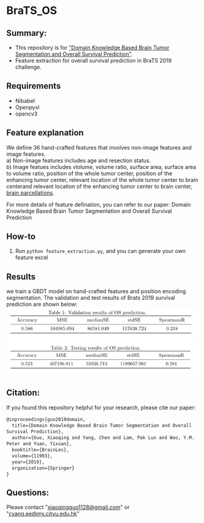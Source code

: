 # BraTS_OS
## Summary:
* This repository is for ["Domain Knowledge Based Brain Tumor Segmentation and Overall Survival Prediction"](https://link.springer.com/chapter/10.1007/978-3-030-46643-5_28). 
* Feature extraction for overall survival prediction in BraTS 2019 challenge.

## Requirements
* Nibabel
* Openpyxl
* opencv3

## Feature explanation
We define 36 hand-crafted features that involves non-image features and image features.   
a) Non-image features includes age and resection status.  
b) Image featues includes vlolume, volume ratio, surface area, surface area to volume ratio, position of the whole tumor center, position of the enhancing tumor center, relevant location of the whole tumor center to brain centerand relevant location of the enhancing tumor center to brain center, [brain parcellations](https://drive.google.com/file/d/1ebx3VP--F_9xvacvipxXObKOMuJEDHYl/view).  

  
For more details of feature defination, you can refer to our paper: Domain Knowledge Based Brain Tumor Segmentation and Overall Survival Prediction

## How-to
1. Run ``` python feature_extraction.py ```, and you can generate your own feature excel

## Results
we train a GBDT model on hand-crafted features and position encoding segmentation. The validation and test results of Brats 2019 survival prediction are shown below:  
![image](https://github.com/Guo-Xiaoqing/BraTS_OS/blob/master/feature_excel/Brats_valid.png)  
![image](https://github.com/Guo-Xiaoqing/BraTS_OS/blob/master/feature_excel/Brats_test.png)  

## Citation:
If you found this repository helpful for your research, please cite our paper:
```
@inproceedings{guo2019domain,
  title={Domain Knowledge Based Brain Tumor Segmentation and Overall Survival Prediction},
  author={Guo, Xiaoqing and Yang, Chen and Lam, Pak Lun and Woo, Y.M. Peter and Yuan, Yixuan},
  booktitle={BrainLes},
  volume={11993},
  year={2019},
  organization={Springer}
}
```

## Questions:
Please contact "xiaoqingguo1128@gmail.com" or "cyang.ee@my.cityu.edu.hk"
